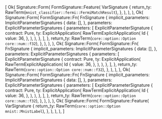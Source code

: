 [
    Ok(
        Signature::Form(
            FormSignature::Feature(
                VarSignature {
                    return_ty: RawTerm(`mnist_classifier::fermi::FermiMatchResult`),
                },
            ),
        ),
    ),
    Ok(
        Signature::Form(
            FormSignature::Fn(
                FnSignature {
                    implicit_parameters: ImplicitParameterSignatures {
                        data: [],
                    },
                    parameters: ExplicitParameterSignatures {
                        parameters: [
                            ExplicitParameterSignature {
                                contract: Pure,
                                ty: ExplicitApplication(
                                    RawTermExplicitApplication(
                                        Id {
                                            value: 36,
                                        },
                                    ),
                                ),
                            },
                        ],
                    },
                    return_ty: RawTerm(`core::option::Option core::num::f32`),
                },
            ),
        ),
    ),
    Ok(
        Signature::Form(
            FormSignature::Fn(
                FnSignature {
                    implicit_parameters: ImplicitParameterSignatures {
                        data: [],
                    },
                    parameters: ExplicitParameterSignatures {
                        parameters: [
                            ExplicitParameterSignature {
                                contract: Pure,
                                ty: ExplicitApplication(
                                    RawTermExplicitApplication(
                                        Id {
                                            value: 36,
                                        },
                                    ),
                                ),
                            },
                        ],
                    },
                    return_ty: RawTerm(`core::option::Option core::num::f32`),
                },
            ),
        ),
    ),
    Ok(
        Signature::Form(
            FormSignature::Fn(
                FnSignature {
                    implicit_parameters: ImplicitParameterSignatures {
                        data: [],
                    },
                    parameters: ExplicitParameterSignatures {
                        parameters: [
                            ExplicitParameterSignature {
                                contract: Pure,
                                ty: ExplicitApplication(
                                    RawTermExplicitApplication(
                                        Id {
                                            value: 36,
                                        },
                                    ),
                                ),
                            },
                        ],
                    },
                    return_ty: RawTerm(`core::option::Option core::num::f32`),
                },
            ),
        ),
    ),
    Ok(
        Signature::Form(
            FormSignature::Feature(
                VarSignature {
                    return_ty: RawTerm(`core::option::Option mnist::MnistLabel`),
                },
            ),
        ),
    ),
]